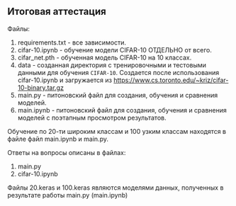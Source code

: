 ## Итоговая аттестация
Файлы:
1. requirements.txt - все зависимости.
2. cifar-10.ipynb - обучение модели CIFAR-10 ОТДЕЛЬНО от всего.
4. cifar_net.pth - обученная модель CIFAR-10 на 10 классах.
5. data - созданная директория с тренировочными и тестовыми данными для обучения `CIFAR-10`.
   Создается после использования cifar-10.ipynb и загружается из https://www.cs.toronto.edu/~kriz/cifar-10-binary.tar.gz
6. main.py - питоновский файл для создания, обучения и сравнения моделей. 
7. main.ipynb - питоновский файл для создания, обучения и сравнения моделей с поэтапным просмотром результатов.

Обучение по 20-ти широким классам и 100 узким классам находятся в файле файл main.ipynb и main.py. 

Ответы на вопросы описаны в файлах:
  1. main.py
  2. cifar-10.ipynb

Файлы 20.keras и 100.keras являются моделями данных, полученных в результате работы main.py (main.ipynb)
